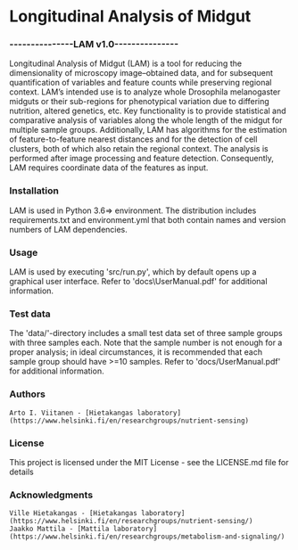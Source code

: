 # Longitudinal Analysis of Midgut
### ---------------LAM v1.0---------------

Longitudinal Analysis of Midgut (LAM) is a tool for reducing the dimensionality
of microscopy image–obtained data, and for subsequent quantification of
variables and feature counts while preserving regional context. LAM’s intended
use is to analyze whole Drosophila melanogaster midguts or their sub-regions for
phenotypical variation due to differing nutrition, altered genetics, etc. Key
functionality is to provide statistical and comparative analysis of variables
along the whole length of the midgut for multiple sample groups. Additionally,
LAM has algorithms for the estimation of feature-to-feature nearest distances
and for the detection of cell clusters, both of which also retain the regional
context. The analysis is performed after image processing and feature detection.
Consequently, LAM requires coordinate data of the features as input.

### Installation
LAM is used in Python 3.6=> environment. The distribution includes
requirements.txt and environment.yml that both contain names and version numbers
of LAM dependencies.

### Usage
LAM is used by executing 'src/run.py', which by default opens up a graphical
user interface. Refer to 'docs\UserManual.pdf' for additional information.

### Test data
The 'data/'-directory includes a small test data set of three sample groups with
three samples each. Note that the sample number is not enough for a proper
analysis; in ideal circumstances, it is recommended that each sample group
should have >=10 samples. Refer to 'docs/UserManual.pdf' for additional
information.

### Authors

    Arto I. Viitanen - [Hietakangas laboratory](https://www.helsinki.fi/en/researchgroups/nutrient-sensing)

### License

This project is licensed under the MIT License - see the LICENSE.md file for details

### Acknowledgments
    Ville Hietakangas - [Hietakangas laboratory](https://www.helsinki.fi/en/researchgroups/nutrient-sensing/)
    Jaakko Mattila - [Mattila laboratory](https://www.helsinki.fi/en/researchgroups/metabolism-and-signaling/)

